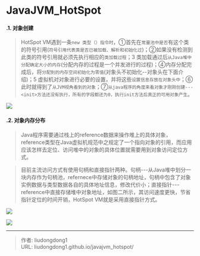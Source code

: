 # JavaJVM_HotSpot


#### .1. 对象创建

> HotSpot VM遇到一条`new 类型（）指令时`，①首先在`常量池中是否`有这个类的符号引用(`符号引用代表类是否已被加载、解析和初始化过`)；②如果没有检测到此类的符号引用就必须先执行相应的`类加载过程`；3 类加载通过后`从Java堆中分配确定大小的内存`(分配内存的过程是一个并发进行的过程)；④内存分配完成后，将`分配到的内存空间初始化为零值`(对象头不初始化--对象头在下面介绍)；5 虚拟机对对象进行必要的设置，并将这些`设置信息存放在对象头中`；⑥此时就得到了`从JVM视角看到的对象`；⑦`从java程序的角度来看对象才刚刚创建---<init>方法还没有执行，所有的字段都还为0，执行init方法后真正的可用对象产生`。

![](https://gitee.com/github-25970295/blogpictureV2/raw/master/image-20210604095009684.png)

#### .2. 对象内存分布

> Java程序需要通过栈上的reference数据来操作堆上的具体对象，reference类型在Java虚拟机规范中之规定了一个指向对象的引用，而应用应该怎样去定位、访问堆中的对象的具体位置就需要用到对象访问定位方式。

> 目前主流访问方式有使用句柄和直接指针两种。句柄---从Java堆中划分一块内存作为句柄池，refernece中存储对象的句柄地址，句柄中包含了对象实例数据与类型数据各自的具体地址信息，修改代价小；直接指针---reference中直接存储堆中对象地址，如图二所示，其访问速度更快，节省指针定位的时间开销，HotSpot VM就是采用直接指针方式。

![](https://gitee.com/github-25970295/blogpictureV2/raw/master/image-20210604100851032.png)

![](https://gitee.com/github-25970295/blogpictureV2/raw/master/image-20210604101002942.png)



---

> 作者: liudongdong1  
> URL: liudongdong1.github.io/javajvm_hotspot/  

